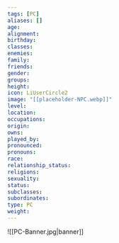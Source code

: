 ```yaml
---
tags: [PC]
aliases: []
age: 
alignment: 
birthday: 
classes: 
enemies: 
family: 
friends: 
gender: 
groups: 
height: 
icon: LiUserCircle2
image: "[[placeholder-NPC.webp]]"
level: 
location: 
occupations: 
origin: 
owns: 
played_by: 
pronounced: 
pronouns: 
race: 
relationship_status: 
religions: 
sexuality: 
status: 
subclasses: 
subordinates: 
type: PC
weight: 
---
```


![[PC-Banner.jpg|banner]]
